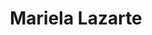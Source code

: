 ---
title: "Mariela Lazarte"
url: /ciudad-autonoma-de-buenos-aires/mariela-lazarte/
shop: Friseur
---